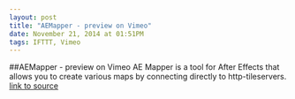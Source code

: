 ```yaml
---
layout: post
title: "AEMapper - preview on Vimeo"
date: November 21, 2014 at 01:51PM
tags: IFTTT, Vimeo
---
```

##AEMapper - preview on Vimeo
AE Mapper is a tool for After Effects that allows you to create various maps by connecting directly to http-tileservers.
[link to source](http://ift.tt/11K29oZ) 
